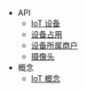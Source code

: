 - API
  - [IoT 设备](api/open/devices.md)
  - [设备占用](api/open/occupation.md)
  - [设备所属商户](api/open/iot_merchants.md)
  - [摄像头](api/open/cameras.md)
- 概念
  - [IoT 概念](concept/iot.md)
